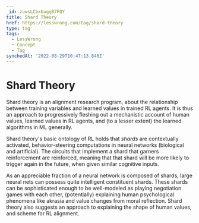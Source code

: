 ```yaml
---
_id: zuwsLCbxbugqB7FQY
title: Shard Theory
href: https://lesswrong.com/tag/shard-theory
type: tag
tags:
  - LessWrong
  - Concept
  - Tag
synchedAt: '2022-08-29T10:47:13.846Z'
---
```

# Shard Theory

Shard theory is an alignment research program, about the relationship between training variables and learned values in trained RL agents. It is thus an approach to progressively fleshing out a mechanistic account of human values, learned values in RL agents, and (to a lesser extent) the learned algorithms in ML generally.

Shard theory's basic ontology of RL holds that *shards* are contextually activated, behavior-steering computations in neural networks (biological and artificial). The circuits that implement a shard that garners reinforcement are reinforced, meaning that that shard will be more likely to trigger again in the future, when given similar cognitive inputs.

As an appreciable fraction of a neural network is composed of shards, large neural nets can possess quite intelligent constituent shards. These shards can be sophisticated enough to be well-modeled as playing negotiation games with each other, (potentially) explaining human psychological phenomena like akrasia and value changes from moral reflection. Shard theory also suggests an approach to explaining the shape of human values, and scheme for RL alignment.